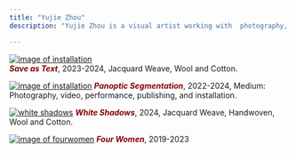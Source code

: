```yaml
---
title: "Yujie Zhou"
description: "Yujie Zhou is a visual artist working with  photography, textiles, moving images, performance, and publishing. Zhou is based in Helsinki, Finland, where she completed her Master’s degree in Arts with a major in Photography and a minor in Textiles-Materials and Structures at Aalto University in 2023. Her work has been exhibited internationally, including at the Finnish Museum of Photography, Photographic Centre Peri, Photographic Gallery Hippolyte(Finland), BFoto Festival (Spain), FORMAT Photography Festival (UK), and alpha nova & galerie futura (Germany) as part of Berlin Art Week 2023. instagram:@yujie.jpg"

---
```




[![image of installation](/images/Hippolyte/hippolyte-23.jpg)](../save_as_text/)  
***<span style="color: #850000;">Save as Text</span>***, 2023-2024, Jacquard Weave, Wool and Cotton. 


[![image of installation](/images/ps.jpg)](../panoptic_segmentation/)
***<span style="color: #850000;">Panoptic Segmentation</span>***, 2022-2024, Medium: Photography, video, performance, publishing, and installation. 


[![white shadows](/images/textile-05.jpg)](../white_shadows/)
***<span style="color: #850000;">White Shadows</span>***, 2024, Jacquard Weave, Handwoven, Wool and Cotton.      



[![image of fourwomen](/images/fourwomen_peri/peri.jpg)](../four_women/)
***<span style="color: #850000;">Four Women</span>***, 2019-2023



